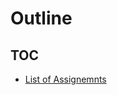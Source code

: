 # Outline

## TOC

* [List of Assignemnts](https://github.com/templetontitan/20162017-classroom-outline/blob/master/assignment-list.md)

